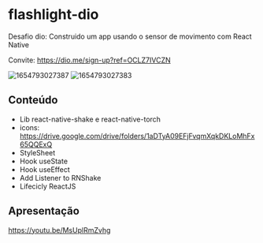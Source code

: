 # flashlight-dio

Desafio dio: Construido um app usando o sensor de movimento com React Native

Convite: https://dio.me/sign-up?ref=OCLZ7IVCZN

![1654793027387](https://user-images.githubusercontent.com/43302793/172900833-384de7c0-2dac-477a-b77a-b4f5f0d5401d.jpg) ![1654793027383](https://user-images.githubusercontent.com/43302793/172900872-a3a06e8e-70f2-4932-ad35-eb51257f6a4d.jpg)

## Conteúdo

- Lib react-native-shake e react-native-torch
- icons: https://drive.google.com/drive/folders/1aDTyA09EFjFvqmXqkDKLoMhFx65QQExQ
- StyleSheet
- Hook useState
- Hook useEffect
- Add Listener to RNShake
- Lifecicly ReactJS

## Apresentação

https://youtu.be/MsUplRmZvhg
